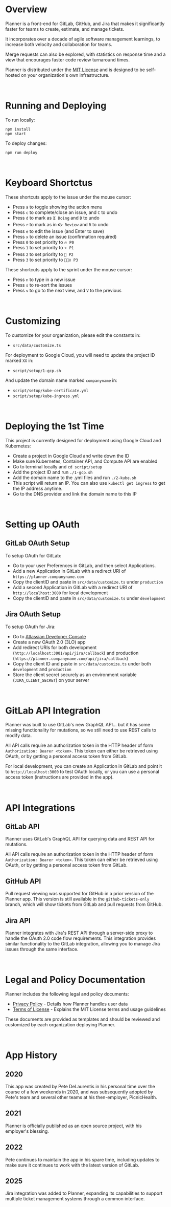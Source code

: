 # Overview

Planner is a front-end for GitLab, GitHub, and Jira that makes it significantly faster for teams to create, estimate, and manage tickets.  

It incorporates over a decade of agile software management learnings, to increase both velocity and collaboration for teams.

Merge requests can also be explored, with statistics on response time and a view that encourages faster code review turnaround times.

Planner is distributed under the [MIT License](LICENSE.md) and is designed to be self-hosted on your organization's own infrastructure.

<br>

# Running and Deploying

To run locally:

```
npm install
npm start
```

To deploy changes:

```
npm run deploy
```

<br>

# Keyboard Shortctus

These shortcuts apply to the issue under the mouse cursor:

- Press `a` to toggle showing the action menu
- Press `c` to complete/close an issue, and `C` to undo
- Press `d` to mark as `⏳ Doing` and `D` to undo
- Press `r` to mark as in `👓 Review` and `R` to undo
- Press `e` to edit the issue (and Enter to save)
- Press `x` to delete an issue (confirmation required)
- Press `0` to set priority to `🔥 P0`
- Press `1` to set priority to `⭐️ P1`
- Press `2` to set priority to `🙏 P2`
- Press `3` to set priority to `🤷🏻‍♀️ P3`

These shortcuts apply to the sprint under the mouse cursor:

- Press `n` to type in a new issue
- Press `s` to re-sort the issues 
- Press `v` to go to the next view, and `V` to the previous

<br>

# Customizing

To customize for your organization, please edit the constants in:

- `src/data/customize.ts`

For deployment to Google Cloud, you will need to update the project ID marked `XX` in:

- `script/setup/1-gcp.sh`

And update the domain name marked `companyname` in:

- `script/setup/kube-certificate.yml`
- `script/setup/kube-ingress.yml`

<br>

# Deploying the 1st Time

This project is currently designed for deployment using Google Cloud and Kubernetes:

- Create a project in Google Cloud and write down the ID
- Make sure Kubernetes, Container API, and Compute API are enabled
- Go to terminal locally and `cd script/setup`
- Add the project ID and run `./1-gcp.sh`
- Add the domain name to the .yml files and run `./2-kube.sh`
- This script will return an IP.  You can also use `kubectl get ingress` to get the IP address anytime.
- Go to the DNS provider and link the domain name to this IP

<br>

# Setting up OAuth 

## GitLab OAuth Setup

To setup OAuth for GitLab:

- Go to your user Preferences in GitLab, and then select Applications.  
- Add a new Application in GitLab with a redirect URI of `https://planner.companyname.com`
- Copy the clientID and paste in `src/data/customize.ts` under `production`
- Add a second Application in GitLab with a redirect URI of `http://localhost:3000` for local development
- Copy the clientID and paste in `src/data/customize.ts` under `development`

## Jira OAuth Setup

To setup OAuth for Jira:

- Go to [Atlassian Developer Console](https://developer.atlassian.com/)
- Create a new OAuth 2.0 (3LO) app
- Add redirect URIs for both development (`http://localhost:3001/api/jira/callback`) and production (`https://planner.companyname.com/api/jira/callback`)
- Copy the client ID and paste in `src/data/customize.ts` under both `development` and `production`
- Store the client secret securely as an environment variable (`JIRA_CLIENT_SECRET`) on your server

<br>

# GitLab API Integration

Planner was built to use GitLab's new GraphQL API... but it has some missing functionality for mutations, so we still need to use REST calls to modify data.

All API calls require an authorization token in the HTTP header of form `Authorization: Bearer <token>`.  This token can either be retrieved using OAuth, or by getting a personal access token from GitLab.   

For local development, you can create an Application in GitLab and point it to `http://localhost:3000` to test OAuth locally, or you can use a personal access token (instructions are provided in the app).

<br>

# API Integrations

## GitLab API

Planner uses GitLab's GraphQL API for querying data and REST API for mutations.

All API calls require an authorization token in the HTTP header of form `Authorization: Bearer <token>`. This token can either be retrieved using OAuth, or by getting a personal access token from GitLab.

## GitHub API

Pull request viewing was supported for GitHub in a prior version of the Planner app. This version is still available in the `github-tickets-only` branch, which will show tickets from GitLab and pull requests from GitHub.

## Jira API

Planner integrates with Jira's REST API through a server-side proxy to handle the OAuth 2.0 code flow requirements. This integration provides similar functionality to the GitLab integration, allowing you to manage Jira issues through the same interface.

<br>

# Legal and Policy Documentation

Planner includes the following legal and policy documents:

- [Privacy Policy](docs/PRIVACY_POLICY.md) - Details how Planner handles user data
- [Terms of License](docs/TERMS_OF_LICENSE.md) - Explains the MIT License terms and usage guidelines

These documents are provided as templates and should be reviewed and customized by each organization deploying Planner.

<br>

# App History

## 2020

This app was created by Pete DeLaurentis in his personal time over the course of a few weekends in 2020, and was subsequently adopted by Pete's team and several other teams at his then-employer, PicnicHealth.  

## 2021

Planner is officially published as an open source project, with his employer's blessing.  

## 2022

Pete continues to maintain the app in his spare time, including updates to make sure it continues to work with the latest version of GitLab.

## 2025

Jira integration was added to Planner, expanding its capabilities to support multiple ticket management systems through a common interface.

